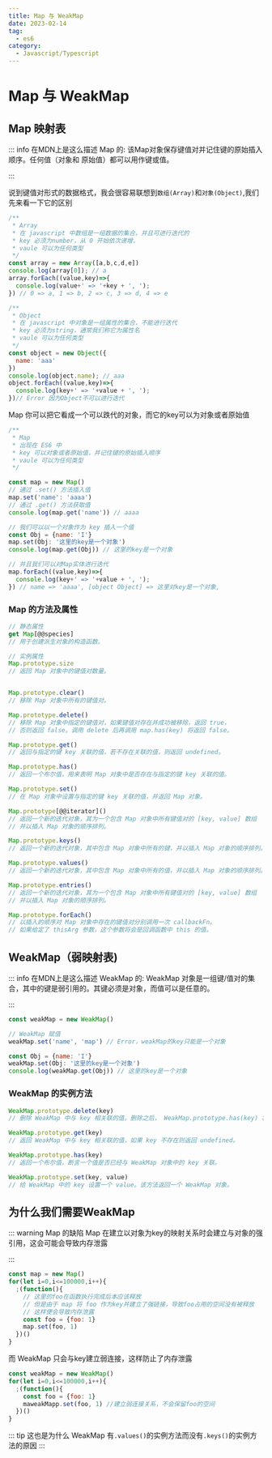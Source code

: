 ```yaml
---
title: Map 与 WeakMap
date: 2023-02-14
tag:
  - es6
category:
  - Javascript/Typescript
---
```

# Map 与 WeakMap

## Map 映射表
::: info 在MDN上是这么描述 Map 的:
  该Map对象保存键值对并记住键的原始插入顺序。任何值（对象和 原始值）都可以用作键或值。

:::

说到键值对形式的数据格式，我会很容易联想到`数组(Array)`和`对象(Object)`,我们先来看一下它的区别
```js
/**
 * Array
 * 在 javascript 中数组是一组数据的集合，并且可进行迭代的
 * key 必须为number，从 0 开始依次递增，
 * vaule 可以为任何类型
 */
const array = new Array([a,b,c,d,e])
console.log(array[0]); // a
array.forEach((value,key)=>{
  console.log(value+' => '+key + ', ');
}) // 0 => a, 1 => b, 2 => c, 3 => d, 4 => e

/**
 * Object
 * 在 javascript 中对象是一组属性的集合，不能进行迭代
 * key 必须为string，通常我们称它为属性名
 * vaule 可以为任何类型
 */
const object = new Object({
  name: 'aaa'
})
console.log(object.name); // aaa
object.forEach((value,key)=>{
  console.log(key+' => '+value + ', ');
})// Error 因为Object不可以进行迭代
```

Map 你可以把它看成一个可以跌代的对象，而它的key可以为对象或者原始值
```js
/**
 * Map
 * 出现在 ES6 中
 * key 可以对象或者原始值，并记住键的原始插入顺序
 * vaule 可以为任何类型
 */

const map = new Map()
// 通过 .set() 方法插入值
map.set('name': 'aaaa')
// 通过 .get() 方法获取值
console.log(map.get('name')) // aaaa

// 我们可以以一个对象作为 key 插入一个值
const Obj = {name: 'I'}
map.set(Obj: '这里的key是一个对象')
console.log(map.get(Obj)) // 这里的key是一个对象

// 并且我们可以对Map实体进行迭代
map.forEach((value,key)=>{
  console.log(key+' => '+value + ', ');
}) // name => 'aaaa', [object Object] => 这里对key是一个对象,
```
### Map 的方法及属性
```js
// 静态属性
get Map[@@species]
// 用于创建派生对象的构造函数。

// 实例属性
Map.prototype.size
// 返回 Map 对象中的键值对数量。


Map.prototype.clear()
// 移除 Map 对象中所有的键值对。

Map.prototype.delete()
// 移除 Map 对象中指定的键值对，如果键值对存在并成功被移除，返回 true，
// 否则返回 false。调用 delete 后再调用 map.has(key) 将返回 false。

Map.prototype.get()
// 返回与指定的键 key 关联的值，若不存在关联的值，则返回 undefined。

Map.prototype.has()
// 返回一个布尔值，用来表明 Map 对象中是否存在与指定的键 key 关联的值。

Map.prototype.set()
// 在 Map 对象中设置与指定的键 key 关联的值，并返回 Map 对象。

Map.prototype[@@iterator]()
// 返回一个新的迭代对象，其为一个包含 Map 对象中所有键值对的 [key, value] 数组
// 并以插入 Map 对象的顺序排列。

Map.prototype.keys()
// 返回一个新的迭代对象，其中包含 Map 对象中所有的键，并以插入 Map 对象的顺序排列。

Map.prototype.values()
// 返回一个新的迭代对象，其中包含 Map 对象中所有的值，并以插入 Map 对象的顺序排列。

Map.prototype.entries()
// 返回一个新的迭代对象，其为一个包含 Map 对象中所有键值对的 [key, value] 数组
// 并以插入 Map 对象的顺序排列。

Map.prototype.forEach()
// 以插入的顺序对 Map 对象中存在的键值对分别调用一次 callbackFn。
// 如果给定了 thisArg 参数，这个参数将会是回调函数中 this 的值。
```


## WeakMap（弱映射表)
::: info 在MDN上是这么描述 WeakMap 的:
  WeakMap 对象是一组键/值对的集合，其中的键是弱引用的。其键必须是对象，而值可以是任意的。

:::

```js
const weakMap = new WeakMap()

// WeakMap 赋值
weakMap.set('name', 'map') // Error，weakMap的key只能是一个对象

const Obj = {name: 'I'}
weakMap.set(Obj: '这里的key是一个对象')
console.log(weakMap.get(Obj)) // 这里的key是一个对象
```
### WeakMap 的实例方法
```js
WeakMap.prototype.delete(key)
// 删除 WeakMap 中与 key 相关联的值。删除之后， WeakMap.prototype.has(key) 将会返回 false。

WeakMap.prototype.get(key)
// 返回 WeakMap 中与 key 相关联的值，如果 key 不存在则返回 undefined。

WeakMap.prototype.has(key)
// 返回一个布尔值，断言一个值是否已经与 WeakMap 对象中的 key 关联。

WeakMap.prototype.set(key, value)
// 给 WeakMap 中的 key 设置一个 value。该方法返回一个 WeakMap 对象。
```

## 为什么我们需要WeakMap
::: warning Map 的缺陷
Map 在建立以对象为key的映射关系时会建立与对象的强引用，这会可能会导致内存泄露

:::
```js
const map = new Map()
for(let i=0,i<=100000,i++){
  ;(function(){
    // 这里的foo在函数执行完成后本应该释放
    // 但是由于 map 将 foo 作为key并建立了强链接，导致foo占用的空间没有被释放
    // 这样便会导致内存泄露
    const foo = {foo: 1}
    map.set(foo, 1)
  })()
}
```
而 WeakMap 只会与key建立弱连接，这样防止了内存泄露
```js
const weakMap = new WeakMap()
for(let i=0,i<=100000,i++){
  ;(function(){
    const foo = {foo: 1}
    maweakMapp.set(foo, 1) //建立弱连接关系，不会保留foo的空间
  })()
}
```
::: tip 这也是为什么 WeakMap 有`.values()`的实例方法而没有`.keys()`的实例方法的原因
:::
